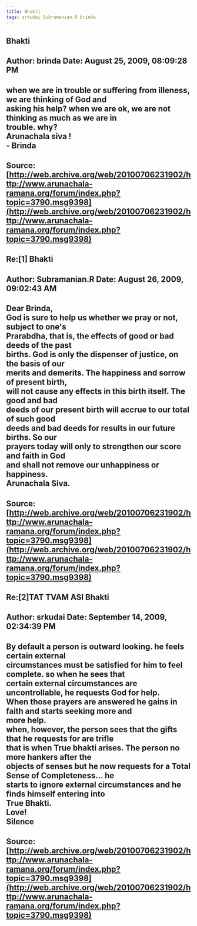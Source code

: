 ```yaml
--- 
title: Bhakti   
tags: srkudai Subramanian.R brinda  
---  
```

## Bhakti  
Author: brinda              Date: August 25, 2009, 08:09:28 PM  
---  
when we are in trouble or suffering from illeness, we are thinking of God and  
asking his help? when we are ok, we are not thinking as much as we are in  
trouble. why?   
 Arunachala siva !   
\- Brinda
 ---  
Source:[http://web.archive.org/web/20100706231902/http://www.arunachala-ramana.org/forum/index.php?topic=3790.msg9398](http://web.archive.org/web/20100706231902/http://www.arunachala-ramana.org/forum/index.php?topic=3790.msg9398)   
---  

## Re:[1] Bhakti  
Author: Subramanian.R       Date: August 26, 2009, 09:02:43 AM  
---  
Dear Brinda,   
God is sure to help us whether we pray or not, subject to one's   
Prarabdha, that is, the effects of good or bad deeds of the past   
births. God is only the dispenser of justice, on the basis of our   
merits and demerits. The happiness and sorrow of present birth,   
will not cause any effects in this birth itself. The good and bad   
deeds of our present birth will accrue to our total of such good   
deeds and bad deeds for results in our future births. So our   
prayers today will only to strengthen our score and faith in God   
and shall not remove our unhappiness or happiness.   
Arunachala Siva.
 ---  
Source:[http://web.archive.org/web/20100706231902/http://www.arunachala-ramana.org/forum/index.php?topic=3790.msg9398](http://web.archive.org/web/20100706231902/http://www.arunachala-ramana.org/forum/index.php?topic=3790.msg9398)   
---  

## Re:[2]TAT TVAM ASI  Bhakti  
Author: srkudai             Date: September 14, 2009, 02:34:39 PM  
---  
By default a person is outward looking. he feels certain external  
circumstances must be satisfied for him to feel complete. so when he sees that  
certain external circumstances are uncontrollable, he requests God for help.   
When those prayers are answered he gains in faith and starts seeking more and  
more help.   
when, however, the person sees that the gifts that he requests for are trifle  
 that is when True bhakti arises. The person no more hankers after the  
objects of senses but he now requests for a Total Sense of Completeness... he  
starts to ignore external circumstances and he finds himself entering into  
True Bhakti.   
Love!   
Silence
 ---  
Source:[http://web.archive.org/web/20100706231902/http://www.arunachala-ramana.org/forum/index.php?topic=3790.msg9398](http://web.archive.org/web/20100706231902/http://www.arunachala-ramana.org/forum/index.php?topic=3790.msg9398)   
---  

